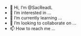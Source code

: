 - 👋 Hi, I’m @SacReadL
- 👀 I’m interested in ...
- 🌱 I’m currently learning ...
- 💞️ I’m looking to collaborate on ...
- 📫 How to reach me ...

<!---
SacReadL/SacReadL is a ✨ special ✨ repository because its `README.md` (this file) appears on your GitHub profile.
You can click the Preview link to take a look at your changes.
--->
